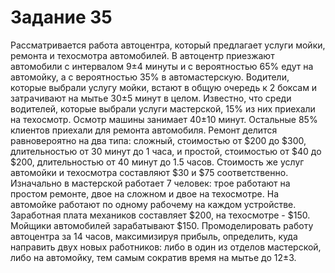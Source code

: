 # Задание 35
Рассматривается работа автоцентра, который предлагает услуги мойки, ремонта и техосмотра автомобилей. В автоцентр приезжают автомобили с интервалом 9±4 минуты и с вероятностью 65% едут на автомойку, а с вероятностью 35% в автомастерскую. Водители, которые выбрали услугу мойки, встают в общую очередь к 2 боксам и затрачивают на мытье 30±5 минут в целом. Известно, что среди водителей, которые выбрали услуги мастерской, 15% из них приехали на техосмотр. Осмотр машины занимает 40±10 минут. Остальные 85% клиентов приехали для ремонта автомобиля. Ремонт делится равновероятно на два типа: сложный, стоимостью от $200 до $300, длительностью от 30 минут до 1 часа, и простой, стоимостью от $40 до $200, длительностью от 40 минут до 1.5 часов. Стоимость же услуг автомойки и техосмотра составляют $30 и $75 соответственно. Изначально в мастерской работает 7 человек: трое работают на простом ремонте, двое на сложном и двое на техосмотре. На автомойке работают по одному рабочему на каждом устройстве. Заработная плата механиков составляет $200, на техосмотре - $150. Мойщики автомобилей зарабатывают $150.
Промоделировать работу автоцентра за 14 часов, максимизируя прибыль, определить, куда направить двух новых работников: либо в один из отделов мастерской, либо на автомойку, тем самым сократив время на мытье до 12±3.